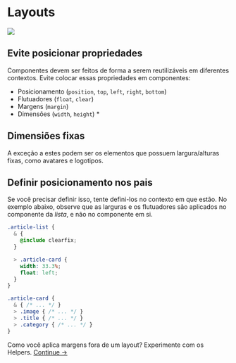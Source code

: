 # Layouts

![](images/layouts.png)

## Evite posicionar propriedades
Componentes devem ser feitos de forma a serem reutilizáveis ​​em diferentes contextos. Evite colocar essas propriedades em componentes:

  * Posicionamento (`position`, `top`, `left`, `right`, `bottom`)
  * Flutuadores (`float`, `clear`)
  * Margens (`margin`)
  * Dimensões (`width`, `height`) *

## Dimensiões fixas

A exceção a estes podem ser os elementos que possuem largura/alturas fixas, como avatares e logotipos.

## Definir posicionamento nos pais

Se você precisar definir isso, tente defini-los no contexto em que estão. No exemplo abaixo, observe que as larguras e os flutuadores são aplicados no componente da *lista*, e não no componente em si.

  ```css
  .article-list {
    & {
      @include clearfix;
    }

    > .article-card {
      width: 33.3%;
      float: left;
    }
  }

  .article-card {
    & { /* ... */ }
    > .image { /* ... */ }
    > .title { /* ... */ }
    > .category { /* ... */ }
  }
  ```

Como você aplica margens fora de um layout? Experimente com os Helpers.
[Continue →](helpers.md)
<!-- {p:.pull-box} -->

